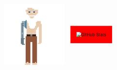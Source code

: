 <div style="display: flex; align-items: center; justify-content: center; gap: 20px;">

  <!-- Imagem GIF -->
  <img src="lau-all-elements.gif" alt="Descrição da imagem" style="width: 200px;">

  <!-- Div contendo o gráfico -->
  <div style="background-color: red; padding: 20px;">
    <img height="220" src="https://github-readme-stats.vercel.app/api/top-langs/?username=lauricioweb&layout=compact&langs_count=20&theme=dark" alt="GitHub Stats">
  </div>
  
</div>
